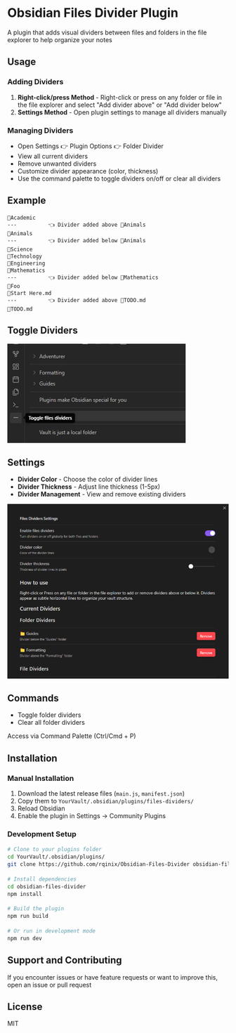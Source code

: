# Obsidian Files Divider Plugin

A plugin that adds visual dividers between files and folders in the file explorer to help organize your notes

## Usage

### Adding Dividers

1. **Right-click/press Method** - Right-click or press on any folder or file in the file explorer and select "Add divider above" or "Add divider below"
2. **Settings Method** - Open plugin settings to manage all dividers manually

### Managing Dividers

- Open Settings 👉 Plugin Options 👉 Folder Divider
- View all current dividers
- Remove unwanted dividers
- Customize divider appearance (color, thickness)
- Use the command palette to toggle dividers on/off or clear all dividers

## Example

```
📁Academic
---          👈 Divider added above 📁Animals
📁Animals
---          👈 Divider added below 📁Animals
📁Science
📁Technology
📁Engineering
📁Mathematics
---          👈 Divider added below 📁Mathematics
📁Foo
📄Start Here.md
---          👈 Divider added above 📄TODO.md
📄TODO.md
```

## Toggle Dividers

![Toggle](docs/toggle.png)

## Settings

- **Divider Color** - Choose the color of divider lines
- **Divider Thickness** - Adjust line thickness (1-5px)
- **Divider Management** - View and remove existing dividers

![settings](docs/settings.png)

## Commands

- Toggle folder dividers
- Clear all folder dividers

Access via Command Palette (Ctrl/Cmd + P)

## Installation

### Manual Installation

1. Download the latest release files (`main.js`, `manifest.json`)
2. Copy them to `YourVault/.obsidian/plugins/files-dividers/`
3. Reload Obsidian
4. Enable the plugin in Settings → Community Plugins

### Development Setup

```bash
# Clone to your plugins folder
cd YourVault/.obsidian/plugins/
git clone https://github.com/rqinix/Obsidian-Files-Divider obsidian-files-divider

# Install dependencies
cd obsidian-files-divider
npm install

# Build the plugin
npm run build

# Or run in development mode
npm run dev
```

## Support and Contributing

If you encounter issues or have feature requests or want to improve this, open an issue or pull request

## License

MIT
